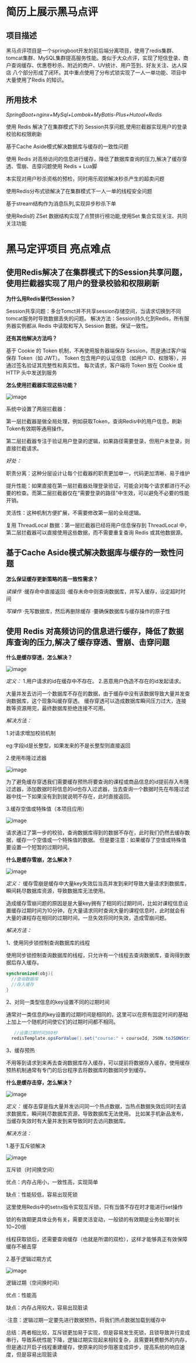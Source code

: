 # 简历上展示黑马点评

## 项目描述
黑马点评项目是一个springboot开发的前后端分离项目，使用了redis集群、tomcat集群、MySQL集群提高服务性能。类似于大众点评，实现了短信登录、商户查询缓存、优惠卷秒杀、附近的商户、UV统计、用户签到、好友关注、达人探店  八个部分形成了闭环。其中重点使用了分布式锁实现了一人一单功能、项目中大量使用了Redis 的知识。
## 所用技术
*SpringBoot+nginx+MySql+Lombok+MyBatis-Plus+Hutool+Redis*

使用 Redis 解决了在集群模式下的 Session共享问题,使用拦截器实现用户的登录校验和权限刷新

基于Cache Aside模式解决数据库与缓存的一致性问题

使用 Redis 对高频访问的信息进行缓存，降低了数据库查询的压力,解决了缓存穿透、雪崩、击穿问题使用 Redis + Lua脚

本实现对用户秒杀资格的预检，同时用乐观锁解决秒杀产生的超卖问题

使用Redis分布式锁解决了在集群模式下一人一单的线程安全问题

基于stream结构作为消息队列,实现异步秒杀下单

使用Redis的 ZSet 数据结构实现了点赞排行榜功能,使用Set 集合实现关注、共同关注功能 

# 黑马定评项目 亮点难点

## 使用Redis解决了在集群模式下的Session共享问题，使用拦截器实现了用户的登录校验和权限刷新
**为什么用Redis替代Session？**

Session共享问题：多台Tomct并不共享session存储空间，当请求切换到不同tomcat服务时导致数据丢失的问题。
解决方法：Session持久化到Redis，所有服务器实例都从 Redis 中读取和写入 Session 数据，保证一致性。 

**还有其他解决方法吗？**

基于 Cookie 的 Token 机制，不再使用服务器端保存 Session，而是通过客户端保存 Token（如 JWT）。
Token 包含用户的认证信息（如用户 ID、权限等），并通过签名验证其完整性和真实性。
每次请求，客户端将 Token 放在 Cookie 或 HTTP 头中发送到服务

**怎么使用拦截器实现这些功能？**

![image](https://github.com/user-attachments/assets/6d797ae4-a802-4736-a786-6fa80bb69aa8)

系统中设置了两层拦截器：

第一层拦截器是做全局处理，例如获取Token，查询Redis中的用户信息，刷新Token有效期等通用操作。

第二层拦截器专注于验证用户登录的逻辑，如果路径需要登录，但用户未登录，则直接拦截请求。

*好处：*

职责分离：这种分层设计让每个拦截器的职责更加单一，代码更加清晰、易于维护

提升性能：如果直接在第一层拦截器处理登录验证，可能会对每个请求都进行不必要的检查。而第二层拦截器仅在“需要登录的路径”中生效，可以避免不必要的性能开销。

灵活性：这种机制方便扩展，不需要修改第一层的全局逻辑。

复用 ThreadLocal 数据：第一层拦截器已经将用户信息保存到 ThreadLocal 中，第二层拦截器可以直接使用这些数据，而不需要重复查询 Redis 或其他数据源。

## 基于Cache Aside模式解决数据库与缓存的一致性问题

**怎么保证缓存更新策略的高一致性需求？**

*读操作*
·缓存命中直接返回
·缓存未命中则查询数据库，并写入缓存，设定超时时间

*写操作*
·先写数据库，然后再删除缓存
·要确保数据库与缓存操作的原子性

## 使用 Redis 对高频访问的信息进行缓存，降低了数据库查询的压力,解决了缓存穿透、雪崩、击穿问题

**什么是缓存穿透，怎么解决？**

![image](https://github.com/user-attachments/assets/30fdea5c-f0ef-46f8-ab6f-cbfd65e78072)

*定义：* 1.用户请求的id在缓存中不存在。
        2.恶意用户伪造不存在的id发起请求。
     
大量并发去访问一个数据库不存在的数据，由于缓存中没有该数据导致大量并发查询数据库，这个现象叫缓存穿透。
缓存穿透可以造成数据库瞬间压力过大，连接数等资源用完，最终数据库拒绝连接不可用。

*解决方法：*

1.对请求增加校验机制

eg:字段id是长整型，如果发来的不是长整型则直接返回

2.使用布隆过滤器

![image](https://github.com/user-attachments/assets/86652912-0713-426c-a842-0366067c4225)

为了避免缓存穿透我们需要缓存预热将要查询的课程或商品信息的id提前存入布隆过滤器，添加数据时将信息的id也存入过滤器，当去查询一个数据时先在布隆过滤器中找一下如果没有到到就说明不存在，此时直接返回。

3.缓存空值或特殊值（本项目应用）

![image](https://github.com/user-attachments/assets/9d185eb4-4080-4bad-8d41-f4ba3a670372)

请求通过了第一步的校验，查询数据库得到的数据不存在，此时我们仍然去缓存数据，缓存一个空值或一个特殊值的数据。
但是要注意：如果缓存了空值或特殊值要设置一个短暂的过期时间。

**什么是缓存雪崩，怎么解决？**

![image](https://github.com/user-attachments/assets/9821c8ec-bd6f-44e9-8ffd-3c796453125c)


 *定义：* 缓存雪崩是缓存中大量key失效后当高并发到来时导致大量请求到数据库，瞬间耗尽数据库资源，导致数据库无法使用。
 
造成缓存雪崩问题的原因是是大量key拥有了相同的过期时间，比如对课程信息设置缓存过期时间为10分钟，在大量请求同时查询大量的课程信息时，此时就会有大量的课程存在相同的过期时间，一旦失效将同时失效，造成雪崩问题。

*解决方法：*

1、使用同步锁控制查询数据库的线程

使用同步锁控制查询数据库的线程，只允许有一个线程去查询数据库，查询得到数据后存入缓存。
```java
synchronized(obj){
  //查询数据库
  //存入缓存
}
```

2、对同一类型信息的key设置不同的过期时间

通常对一类信息的key设置的过期时间是相同的，这里可以在原有固定时间的基础上加上一个随机时间使它们的过期时间都不相同。

```java
   //设置过期时间300秒
  redisTemplate.opsForValue().set("course:" + courseId, JSON.toJSONString(coursePublish),300+new Random().nextInt(100), TimeUnit.SECONDS);
```

3、缓存预热

不用等到请求到来再去查询数据库存入缓存，可以提前将数据存入缓存。使用缓存预热机制通常有专门的后台程序去将数据库的数据同步到缓存。

**什么是缓存击穿，怎么解决？**

![image](https://github.com/user-attachments/assets/46576344-da8e-4ba2-8ead-f75c5733c539)

*定义：* 缓存击穿是指大量并发访问同一个热点数据，当热点数据失效后同时去请求数据库，瞬间耗尽数据库资源，导致数据库无法使用。
比如某手机新品发布，当缓存失效时有大量并发到来导致同时去访问数据库。

*解决方法：* 

1.基于互斥锁解决

![image](https://github.com/user-attachments/assets/57780e51-17e1-458a-ac27-eb15c985ff6a)


互斥锁（时间换空间）

优点：内存占用小，一致性高，实现简单

缺点：性能较低，容易出现死锁

这里使用Redis中的setnx指令实现互斥锁，只有当值不存在时才能进行set操作

锁的有效期更具体业务有关，需要灵活变动，一般锁的有效期是业务处理时长10~20倍

线程获取锁后，还需要查询缓存（也就是所谓的双检），这样才能够真正有效保障缓存不被击穿

2.基于逻辑过期方式

![image](https://github.com/user-attachments/assets/a5e7ef0f-df12-4612-8ed9-fb622e5bfd70)

逻辑过期（空间换时间）

优点：性能高

缺点：内存占用较大，容易出现脏读

·注意：逻辑过期一定要先进行数据预热，将我们热点数据加载到缓存中

总结：两者相比较，互斥锁更加易于实现，但是容易发生死锁，且锁导致并行变成串行，导致系统性能下降，逻辑过期实现起来相较复杂，且需要耗费额外的内存，但是通过开启子线程重建缓存，使原来的同步阻塞变成异步，提高系统的响应速度，但是容易出现脏读


